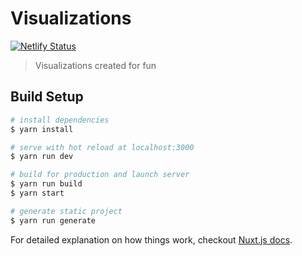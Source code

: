 # Visualizations

[![Netlify Status](https://api.netlify.com/api/v1/badges/765389cd-3757-4135-b031-724832dfb9a7/deploy-status)](https://app.netlify.com/sites/tecoholic-dataviz/deploys)

> Visualizations created for fun

## Build Setup

``` bash
# install dependencies
$ yarn install

# serve with hot reload at localhost:3000
$ yarn run dev

# build for production and launch server
$ yarn run build
$ yarn start

# generate static project
$ yarn run generate
```

For detailed explanation on how things work, checkout [Nuxt.js docs](https://nuxtjs.org).
